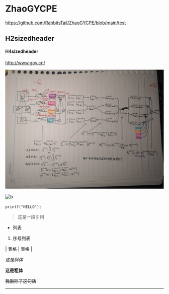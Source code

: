 # ZhaoGYCPE

https://github.com/RabbitsTail/ZhaoGYCPE/blob/main/test

## H2sizedheader

#### H4sizedheader

http://www.gov.cn/

![a](/QQ图片20210429011241.jpg)

![b](http://www.gov.cn/xinwen/2021-04/27/5603266/images/7f5502abadbe48b185cc00a29b70d8f5.jpg)

```printf("HELLO");```

>这是一段引用

+ 列表

1. 序号列表

|  表格   | 表格  |

_这是斜体_

__这是粗体__

~~我删除了这句话~~

----------

